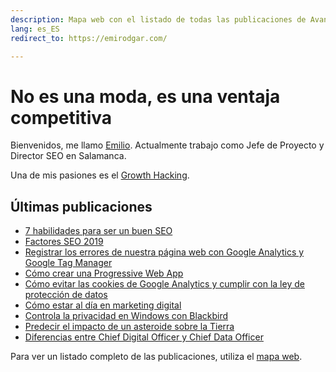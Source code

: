 ```yaml
---
description: Mapa web con el listado de todas las publicaciones de Avanzared.
lang: es_ES
redirect_to: https://emirodgar.com/

---
```

# No es una moda, es una ventaja competitiva

Bienvenidos, me llamo <a href="https://emirodgar.com">Emilio</a>. Actualmente trabajo como Jefe de Proyecto y Director SEO en Salamanca. 

Una de mis pasiones es el <a href="https://emirodgar.es">Growth Hacking</a>.

<h2>Últimas publicaciones</h2>

- [7 habilidades para ser un buen SEO](marketing-digital/7-habilidades-buen-seo)
- [Factores SEO 2019](marketing-digital/factores-seo-2019)
- [Registrar los errores de nuestra página web con Google Analytics y Google Tag Manager](marketing-digital/registrar-errores-web-con-google-analytics-tag-manager.md)
- [Cómo crear una Progressive Web App](tecnologia/como-crear-una-progressive-web-app.md)
- [Cómo evitar las cookies de Google Analytics y cumplir con la ley de protección de datos](marketing-digital/como-evitar-cookies-google-analytics-cumplir-ley-proteccion-datos)
- [Cómo estar al día en marketing digital](marketing-digital/como-estar-al-dia-en-marketing-digital)
- [Controla la privacidad en Windows con Blackbird](tecnologia/controla-la-privacidad-en-windows-con-blackbird)
- [Predecir el impacto de un asteroide sobre la Tierra](tecnologia/predecir-impacto-de-asteroide-en-la-tierra)
- [Diferencias entre Chief Digital Officer y Chief Data Officer](estrategia/diferencia-chief-data-officer-chief-digital-officer)


Para ver un listado completo de las publicaciones, utiliza el [mapa web](mapa-web).

<!--stackedit_data:
eyJoaXN0b3J5IjpbLTIwNzAyMjM0NTksOTIzNjY3MDA3LC0zNz
g2MzgwMTcsMTkzOTM2MDgzMSwxMTMzMDA4Njg5XX0=
-->
